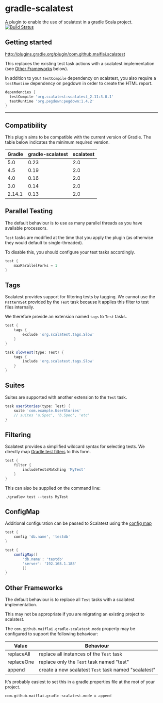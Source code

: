 gradle-scalatest
================
A plugin to enable the use of scalatest in a gradle Scala project. [![Build Status](https://travis-ci.org/maiflai/gradle-scalatest.svg?branch=master)](https://travis-ci.org/maiflai/gradle-scalatest)

Getting started
---------------
http://plugins.gradle.org/plugin/com.github.maiflai.scalatest

This replaces the existing test task actions with a scalatest implementation (see [Other Frameworks](#other-frameworks) below).

In addition to your `testCompile` dependency on scalatest, you also require a `testRuntime` dependency on pegdown in
order to create the HTML report.

```groovy
dependencies {
  testCompile 'org.scalatest:scalatest_2.11:3.0.1'
  testRuntime 'org.pegdown:pegdown:1.4.2'
}
```
---

Compatibility
-------------
This plugin aims to be compatible with the current version of Gradle. 
The table below indicates the minimum required version.

|Gradle|gradle-scalatest|scalatest|
|------|----------------|---------|
|5.0   |0.23            |2.0      |
|4.5   |0.19            |2.0      |
|4.0   |0.16            |2.0      |
|3.0   |0.14            |2.0      |
|2.14.1|0.13            |2.0      |

Parallel Testing
----------------
The default behaviour is to use as many parallel threads as you have available processors.

`Test` tasks are modified at the time that you apply the plugin (as otherwise they would default to single-threaded).

To disable this, you should configure your test tasks accordingly.

```groovy
test {
    maxParallelForks = 1
}
```

Tags
----
Scalatest provides support for filtering tests by tagging. We cannot use the `PatternSet` provided by the `Test`
task because it applies this filter to test files internally.

We therefore provide an extension named `tags` to `Test` tasks.

```groovy
test {
    tags {
        exclude 'org.scalatest.tags.Slow'
    }
}

task slowTest(type: Test) {
    tags {
        include 'org.scalatest.tags.Slow'
    }
}
```

Suites
------
Suites are supported with another extension to the `Test` task.
```groovy
task userStories(type: Test) {
    suite 'com.example.UserStories'
    // suites 'a.Spec', 'b.Spec', 'etc'
}
```

Filtering
---------
Scalatest provides a simplified wildcard syntax for selecting tests. 
We directly map [Gradle test filters](https://docs.gradle.org/current/javadoc/org/gradle/api/tasks/testing/TestFilter.html) to this form.

```groovy
test {
    filter {
        includeTestsMatching 'MyTest'
    }
}
```

This can also be supplied on the command line:

```
./gradlew test --tests MyTest
```

ConfigMap
---------
Additional configuration can be passed to Scalatest using the [config map](http://www.scalatest.org/user_guide/using_the_runner#configMapSection)

```groovy 
test {
    config 'db.name', 'testdb'
}
```

```groovy 
test {
    configMap([
        'db.name': 'testdb'
        'server': '192.168.1.188'
        ])
}
```

Other Frameworks
----------------
The default behaviour is to replace all `Test` tasks with a scalatest implementation.

This may not be appropriate if you are migrating an existing project to scalatest.

The `com.github.maiflai.gradle-scalatest.mode` property may be configured to support the following behaviour:

|Value        |Behaviour                                              |
|-------------|-------------------------------------------------------|
|replaceAll   |replace all instances of the `Test` task               |
|replaceOne   |replace only the `Test` task named "test"              |
|append       |create a new scalatest `Test` task named "scalatest"   |

It's probably easiest to set this in a gradle.properties file at the root of your project.

```
com.github.maiflai.gradle-scalatest.mode = append
```